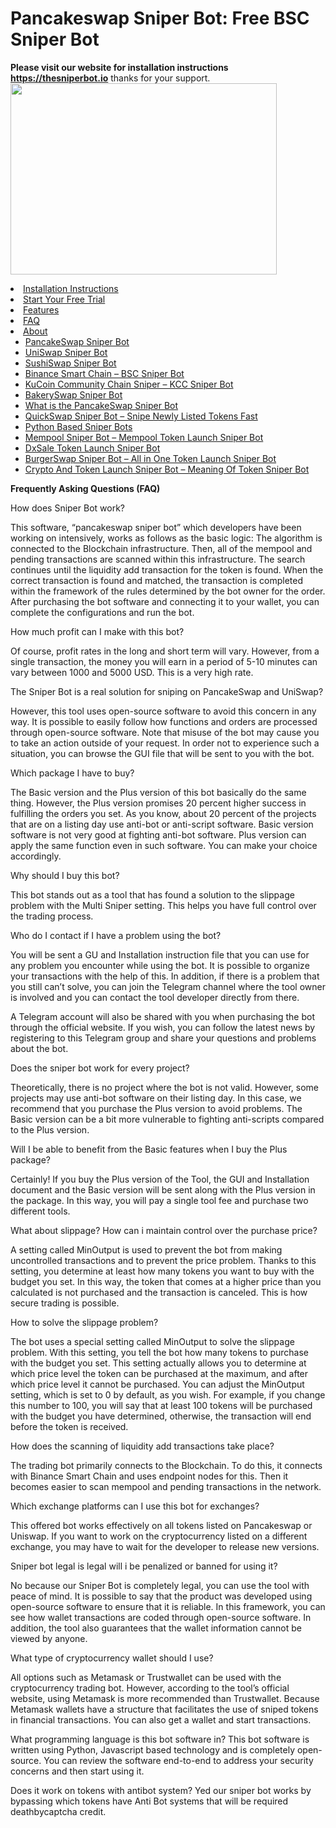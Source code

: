 # Pancakeswap Sniper Bot: Free BSC Sniper Bot
<b>Please visit our website for installation instructions https://thesniperbot.io</b> thanks for your support.
<img width="426" height="306" src="https://thesniperbot.io/wp-content/uploads/2021/07/TheSniperBotWall.png" class="attachment-full size-full" alt="" loading="lazy" srcset="https://thesniperbot.io/wp-content/uploads/2021/07/TheSniperBotWall.png 1158w, https://thesniperbot.io/wp-content/uploads/2021/07/TheSniperBotWall-600x521.png 600w, https://thesniperbot.io/wp-content/uploads/2021/07/TheSniperBotWall-300x261.png 300w, https://thesniperbot.io/wp-content/uploads/2021/07/TheSniperBotWall-1024x890.png 1024w, https://thesniperbot.io/wp-content/uploads/2021/07/TheSniperBotWall-768x667.png 768w" sizes="(max-width: 600px) 100vw, 600px">
                                                
<li id="menu-item-948" class="menu-item menu-item-type-custom menu-item-object-custom current-menu-item current_page_item menu-item-home menu-item-948"><a href="https://thesniperbot.io/" aria-current="page" data-wpel-link="internal">Installation Instructions</a></li>                                                       
<li id="menu-item-948" class="menu-item menu-item-type-custom menu-item-object-custom current-menu-item current_page_item menu-item-home menu-item-948"><a href="https://thesniperbot.com/downloads/all-in-one-sniper-bot" aria-current="page" data-wpel-link="internal">Start Your Free Trial</a></li>
<li id="menu-item-1377" class="menu-item menu-item-type-custom menu-item-object-custom current-menu-item current_page_item menu-item-home menu-item-1377"><a href="https://thesniperbot.io/#features" aria-current="page" data-wpel-link="internal">Features</a></li>
<li id="menu-item-1005" class="menu-item menu-item-type-custom menu-item-object-custom current-menu-item current_page_item menu-item-home menu-item-1005"><a href="https://thesniperbot.io/#faq" aria-current="page" data-wpel-link="internal">FAQ</a></li>
<li id="menu-item-945" class="menu-item menu-item-type-custom menu-item-object-custom current-menu-item current_page_item menu-item-home menu-item-has-children menu-item-945"><a href="https://thesniperbot.io/#about" aria-current="page" data-wpel-link="internal">About</a>
<ul class="sub-menu">
<li id="menu-item-1332" class="menu-item menu-item-type-post_type menu-item-object-post menu-item-1332"><a href="https://thesniperbot.io/pancakeswap-sniper-bot.html" data-wpel-link="internal">PancakeSwap Sniper Bot</a></li>
<li id="menu-item-1336" class="menu-item menu-item-type-post_type menu-item-object-post menu-item-1336"><a href="https://thesniperbot.io/uniswap-sniper-bot.html" data-wpel-link="internal">UniSwap Sniper Bot</a></li>
<li id="menu-item-1335" class="menu-item menu-item-type-post_type menu-item-object-post menu-item-1335"><a href="https://thesniperbot.io/sushiswap-sniper-bot.html" data-wpel-link="internal">SushiSwap Sniper Bot</a></li>
<li id="menu-item-1328" class="menu-item menu-item-type-post_type menu-item-object-post menu-item-1328"><a href="https://thesniperbot.io/binance-smart-chain-bsc-sniper-bot.html" data-wpel-link="internal">Binance Smart Chain – BSC Sniper Bot</a></li>
<li id="menu-item-1330" class="menu-item menu-item-type-post_type menu-item-object-post menu-item-1330"><a href="https://thesniperbot.io/kucoin-community-chain-sniper-kcc-sniper-bot.html" data-wpel-link="internal">KuCoin Community Chain Sniper – KCC Sniper Bot</a></li>
<li id="menu-item-1327" class="menu-item menu-item-type-post_type menu-item-object-post menu-item-1327"><a href="https://thesniperbot.io/bakeryswap-sniper-bot.html" data-wpel-link="internal">BakerySwap Sniper Bot</a></li>
<li id="menu-item-1337" class="menu-item menu-item-type-post_type menu-item-object-post menu-item-1337"><a href="https://thesniperbot.io/what-is-the-pancakeswap-sniper-bot.html" data-wpel-link="internal">What is the PancakeSwap Sniper Bot</a></li>
<li id="menu-item-1334" class="menu-item menu-item-type-post_type menu-item-object-post menu-item-1334"><a href="https://thesniperbot.io/quickswap-sniper-bot-snipe-newly-listed-tokens-fast.html" data-wpel-link="internal">QuickSwap Sniper Bot – Snipe Newly Listed Tokens Fast</a></li>
<li id="menu-item-1333" class="menu-item menu-item-type-post_type menu-item-object-post menu-item-1333"><a href="https://thesniperbot.io/python-based-sniper-bots.html" data-wpel-link="internal">Python Based Sniper Bots</a></li>
<li id="menu-item-1331" class="menu-item menu-item-type-post_type menu-item-object-post menu-item-1331"><a href="https://thesniperbot.io/mempool-sniper-bot-mempool-token-launch-sniper-bot.html" data-wpel-link="internal">Mempool Sniper Bot – Mempool Token Launch Sniper Bot</a></li>
<li id="menu-item-1329" class="menu-item menu-item-type-post_type menu-item-object-post menu-item-1329"><a href="https://thesniperbot.io/dxsale-token-launch-sniper-bot.html" data-wpel-link="internal">DxSale Token Launch Sniper Bot</a></li>
<li id="menu-item-1394" class="menu-item menu-item-type-post_type menu-item-object-post menu-item-1394"><a href="https://thesniperbot.io/burgerswap-sniper-bot-all-in-one-token-launch-sniper-bot.html" data-wpel-link="internal">BurgerSwap Sniper Bot – All in One Token Launch Sniper Bot</a></li>
<li id="menu-item-1395" class="menu-item menu-item-type-post_type menu-item-object-post menu-item-1395"><a href="https://thesniperbot.io/crypto-and-token-launch-sniper-bot-meaning-of-token-sniper-bot.html" data-wpel-link="internal">Crypto And Token Launch Sniper Bot – Meaning Of Token Sniper Bot</a></li>
</ul>

<b>Frequently Asking Questions (FAQ)</b>

How does Sniper Bot work?
  
This software, “pancakeswap sniper bot” which developers have been working on intensively, works as follows as the basic logic: The algorithm is connected to the Blockchain infrastructure. Then, all of the mempool and pending transactions are scanned within this infrastructure. The search continues until the liquidity add transaction for the token is found. When the correct transaction is found and matched, the transaction is completed within the framework of the rules determined by the bot owner for the order. After purchasing the bot software and connecting it to your wallet, you can complete the configurations and run the bot.

How much profit can I make with this bot?
  
Of course, profit rates in the long and short term will vary. However, from a single transaction, the money you will earn in a period of 5-10 minutes can vary between 1000 and 5000 USD. This is a very high rate.

The Sniper Bot is a real solution for sniping on PancakeSwap and UniSwap?
  
However, this tool uses open-source software to avoid this concern in any way. It is possible to easily follow how functions and orders are processed through open-source software. Note that misuse of the bot may cause you to take an action outside of your request. In order not to experience such a situation, you can browse the GUI file that will be sent to you with the bot.

Which package I have to buy?
  
The Basic version and the Plus version of this bot basically do the same thing. However, the Plus version promises 20 percent higher success in fulfilling the orders you set. As you know, about 20 percent of the projects that are on a listing day use anti-bot or anti-script software. Basic version software is not very good at fighting anti-bot software. Plus version can apply the same function even in such software. You can make your choice accordingly.
  
Why should I buy this bot?
  
This bot stands out as a tool that has found a solution to the slippage problem with the Multi Sniper setting. This helps you have full control over the trading process. 

Who do I contact if I have a problem using the bot?

You will be sent a GU and Installation instruction file that you can use for any problem you encounter while using the bot. It is possible to organize your transactions with the help of this. In addition, if there is a problem that you still can’t solve, you can join the Telegram channel where the tool owner is involved and you can contact the tool developer directly from there.

A Telegram account will also be shared with you when purchasing the bot through the official website. If you wish, you can follow the latest news by registering to this Telegram group and share your questions and problems about the bot.

Does the sniper bot work for every project?

Theoretically, there is no project where the bot is not valid. However, some projects may use anti-bot software on their listing day. In this case, we recommend that you purchase the Plus version to avoid problems. The Basic version can be a bit more vulnerable to fighting anti-scripts compared to the Plus version.


Will I be able to benefit from the Basic features when I buy the Plus package?

Certainly! If you buy the Plus version of the Tool, the GUI and Installation document and the Basic version will be sent along with the Plus version in the package. In this way, you will pay a single tool fee and purchase two different tools.

What about slippage? How can i maintain control over the purchase price?

A setting called MinOutput is used to prevent the bot from making uncontrolled transactions and to prevent the price problem. Thanks to this setting, you determine at least how many tokens you want to buy with the budget you set. In this way, the token that comes at a higher price than you calculated is not purchased and the transaction is canceled. This is how secure trading is possible.

How to solve the slippage problem?

The bot uses a special setting called MinOutput to solve the slippage problem. With this setting, you tell the bot how many tokens to purchase with the budget you set. This setting actually allows you to determine at which price level the token can be purchased at the maximum, and after which price level it cannot be purchased. You can adjust the MinOutput setting, which is set to 0 by default, as you wish. For example, if you change this number to 100, you will say that at least 100 tokens will be purchased with the budget you have determined, otherwise, the transaction will end before the token is received.

How does the scanning of liquidity add transactions take place?

The trading bot primarily connects to the Blockchain. To do this, it connects with Binance Smart Chain and uses endpoint nodes for this. Then it becomes easier to scan mempool and pending transactions in the network.

Which exchange platforms can I use this bot for exchanges?

This offered bot works effectively on all tokens listed on Pancakeswap or Uniswap. If you want to work on the cryptocurrency listed on a different exchange, you may have to wait for the developer to release new versions.

Sniper bot legal is legal will i be penalized or banned for using it?

No because our Sniper Bot is completely legal, you can use the tool with peace of mind. It is possible to say that the product was developed using open-source software to ensure that it is reliable. In this framework, you can see how wallet transactions are coded through open-source software. In addition, the tool also guarantees that the wallet information cannot be viewed by anyone.

What type of cryptocurrency wallet should I use?

All options such as Metamask or Trustwallet can be used with the cryptocurrency trading bot. However, according to the tool’s official website, using Metamask is more recommended than Trustwallet. Because Metamask wallets have a structure that facilitates the use of sniped tokens in financial transactions. You can also get a wallet and start transactions.

What programming language is this bot software in?
This bot software is written using Python, Javascript based technology and is completely open-source. You can review the software end-to-end to address your security concerns and then start using it.

Does it work on tokens with antibot system?
Yed our sniper bot works by bypassing which tokens have Anti Bot systems that will be required deathbycaptcha credit.

